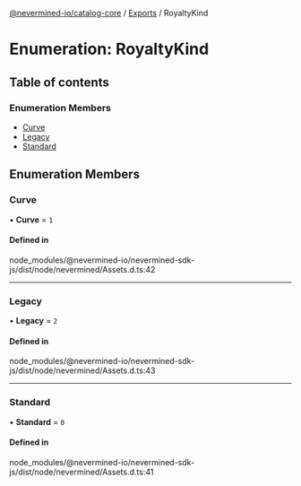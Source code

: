 [@nevermined-io/catalog-core](../README.md) / [Exports](../modules.md) / RoyaltyKind

# Enumeration: RoyaltyKind

## Table of contents

### Enumeration Members

- [Curve](RoyaltyKind.md#curve)
- [Legacy](RoyaltyKind.md#legacy)
- [Standard](RoyaltyKind.md#standard)

## Enumeration Members

### Curve

• **Curve** = ``1``

#### Defined in

node_modules/@nevermined-io/nevermined-sdk-js/dist/node/nevermined/Assets.d.ts:42

___

### Legacy

• **Legacy** = ``2``

#### Defined in

node_modules/@nevermined-io/nevermined-sdk-js/dist/node/nevermined/Assets.d.ts:43

___

### Standard

• **Standard** = ``0``

#### Defined in

node_modules/@nevermined-io/nevermined-sdk-js/dist/node/nevermined/Assets.d.ts:41
